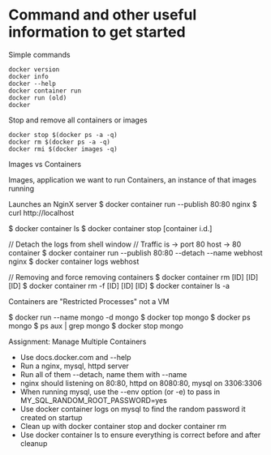 # Command and other useful information to get started

Simple commands
```
docker version
docker info
docker --help
docker container run
docker run (old)
docker
```
Stop and remove all containers or images
```
docker stop $(docker ps -a -q)
docker rm $(docker ps -a -q)
docker rmi $(docker images -q)
```
Images vs Containers

Images, application we want to run
Containers, an instance of that images running

Launches an NginX server
$ docker container run --publish 80:80 nginx
$ curl http://localhost

$ docker container ls
$ docker container stop [container i.d.]

// Detach the logs from shell window
// Traffic is -> port 80 host -> 80 container
$ docker container run --publish 80:80 --detach --name webhost nginx
$ docker container logs webhost

// Removing and force removing containers
$ docker container rm [ID] [ID] [ID]
$ docker container rm -f [ID] [ID] [ID]
$ docker container ls -a

Containers are "Restricted Processes" not a VM

$ docker run --name mongo -d mongo
$ docker top mongo
$ docker ps mongo
$ ps aux | grep mongo
$ docker stop mongo

Assignment: Manage Multiple Containers

- Use docs.docker.com and --help
- Run a nginx, mysql, httpd server
- Run all of them --detach, name them with --name
- nginx should listening on 80:80, httpd on 8080:80, mysql on 3306:3306
- When running mysql, use the --env option (or -e) to pass in
  MY_SQL_RANDOM_ROOT_PASSWORD=yes
- Use docker container logs on mysql to find the random password it
  created on startup
- Clean up with docker container stop and docker container rm
- Use docker container ls to ensure everything is correct before and
  after cleanup
